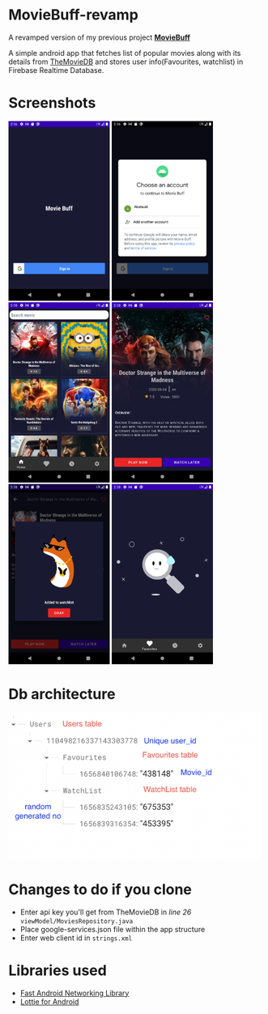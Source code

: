 # MovieBuff-revamp

A revamped version of my previous project [**MovieBuff**](https://github.com/hsinha76/MovieBuff)

A simple android app that fetches list of popular movies along with its details from [TheMovieDB](https://www.themoviedb.org) and stores user info(Favourites, watchlist) in Firebase Realtime Database.

# Screenshots
<img src="https://raw.githubusercontent.com/hsinha76/MovieBuff-revamp/e4cb439185c90aeec85c847dc1e5d4dbf1c8f9ad/Screenshot_20220703_143655.png?token=ABK3KYI5QDBOGV2IYWKXJATCYFPBI" width="200" /> <img src="https://raw.githubusercontent.com/hsinha76/MovieBuff-revamp/e4cb439185c90aeec85c847dc1e5d4dbf1c8f9ad/Screenshot_20220703_143727.png?token=ABK3KYL3S7BBJU32HRJJSMLCYFPBI" width="200" /> <img src="https://raw.githubusercontent.com/hsinha76/MovieBuff-revamp/e4cb439185c90aeec85c847dc1e5d4dbf1c8f9ad/Screenshot_20220703_143836.png?token=ABK3KYLHCAYPE3JNETA4MS3CYFPBI" width="200" /> <img src="https://raw.githubusercontent.com/hsinha76/MovieBuff-revamp/e4cb439185c90aeec85c847dc1e5d4dbf1c8f9ad/Screenshot_20220703_143851.png?token=ABK3KYNAXYBSK3VROEX4EODCYFPBI" width="200" /> <img src="https://raw.githubusercontent.com/hsinha76/MovieBuff-revamp/e4cb439185c90aeec85c847dc1e5d4dbf1c8f9ad/Screenshot_20220703_143910.png?token=ABK3KYMA7WUU4HATEQI2WATCYFPBI" width="200" /> <img src="https://raw.githubusercontent.com/hsinha76/MovieBuff-revamp/e4cb439185c90aeec85c847dc1e5d4dbf1c8f9ad/Screenshot_20220703_143922.png?token=ABK3KYJQDINJT73DIY7NG4LCYFPBI" width="200" />

# Db architecture
<img src="https://raw.githubusercontent.com/hsinha76/MovieBuff-revamp/725a5e11bef2659c79255e5520e68e970effb42f/Screenshot%202022-07-03%20at%202.52.16%20PM.png?token=ABK3KYIJNRDMMQZ66LRSUYLCYFQXW" width="500" />

# Changes to do if you clone
* Enter api key you'll get from TheMovieDB in *line 26* `viewModel/MoviesRepository.java`
* Place google-services.json file within the app structure
* Enter web client id in `strings.xml`

# Libraries used
* [Fast Android Networking Library](https://github.com/amitshekhariitbhu/Fast-Android-Networking)
* [Lottie for Android](https://github.com/airbnb/lottie-android)
